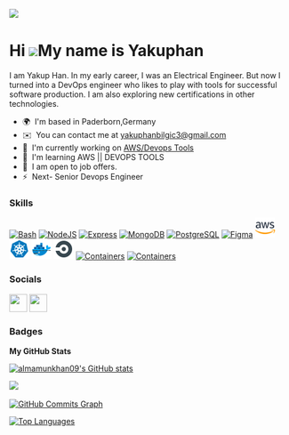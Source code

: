 ![](https://github.com/bregman-arie/devops-exercises/blob/master/images/devops_exercises.png)


Hi ![](https://user-images.githubusercontent.com/18350557/176309783-0785949b-9127-417c-8b55-ab5a4333674e.gif)My name is Yakuphan
=====================================================================================================================================



I am Yakup Han. In my early career, I was an Electrical Engineer. But now I turned into a DevOps engineer who likes to play with tools for successful software production. I am also exploring new certifications in other technologies.

* 🌍  I'm based in Paderborn,Germany
* ✉️  You can contact me at [yakuphanbilgic3@gmail.com](mailto:yakuphanbilgic3@gmail.com)
* 🚀  I'm currently working on [AWS/Devops Tools](https://github.com/Yakuphan-world/AWS-Handson)
* 🧠  I'm learning AWS || DEVOPS TOOLS
* 🤝  I am open to job offers.
* ⚡  Next- Senior Devops Engineer

### Skills


<p align="left">
<a href="https://ryanstutorials.net/bash-scripting-tutorial/bash-script.php" target="_blank" rel="noreferrer"><img src="https://github.com/bregman-arie/devops-exercises/blob/master/images/bash.png" width="36" height="36" alt="Bash" /></a>
<a href="https://aws.amazon.com/de/free/?all-free-tier.sort-by=item.additionalFields.SortRank&all-free-tier.sort-order=asc&awsf.Free%20Tier%20Types=*all&awsf.Free%20Tier%20Categories=categories%23compute&trk=d74bd377-a587-4ff8-8bce-27ce52f4b02d&sc_channel=ps&s_kwcid=AL!4422!3!590302464433!e!!g!!amazon-web-services-server&ef_id=Cj0KCQiA_P6dBhD1ARIsAAGI7HCpU-TVLwvudjZtZCsU283q3H37PrTFOEuE6L-fJnkM_Ut2dvRZKUkaAiKtEALw_wcB:G:s&s_kwcid=AL!4422!3!590302464433!e!!g!!amazon-web-services-server" target="_blank" rel="noreferrer"><img src="https://github.com/bregman-arie/devops-exercises/blob/master/images/cloud.png" width="36" height="36" alt="NodeJS" /></a>
<a href="https://de.wikipedia.org/wiki/Hardware" target="_blank" rel="noreferrer"><img src="https://github.com/bregman-arie/devops-exercises/blob/master/images/hardware.png" width="36" height="36" alt="Express" /></a>
<a href="https://www.udemy.com/certificate/UC-be74b709-d96d-4e78-bedc-c4912b4eec8c/" target="_blank" rel="noreferrer"><img src="https://github.com/bregman-arie/devops-exercises/blob/master/images/network.png" width="36" height="36" alt="MongoDB" /></a>
<a href="https://www.python.org/" target="_blank" rel="noreferrer"><img src="https://github.com/bregman-arie/devops-exercises/blob/master/images/python.png" width="36" height="36" alt="PostgreSQL" /></a>
<a href="https://git-scm.com/" target="_blank" rel="noreferrer"><img src="https://github.com/bregman-arie/devops-exercises/blob/master/images/git.png" width="36" height="36" alt="Figma" /></a>
<a href="https://aws.amazon.com/" rel="noreferrer"><img src="https://github.com/almamunkhan09/almamunkhan09/blob/main/icons8-amazon-web-services.svg" width="36" height="36" alt="Figma" /></a>
<a href="https://kubernetes.io/" rel="noreferrer"><img src="https://github.com/almamunkhan09/almamunkhan09/blob/main/icons8-kubernetes.svg" width="36" height="36" alt="K8s" /></a>
<a href="https://www.docker.com/" rel="noreferrer"><img src="https://github.com/almamunkhan09/almamunkhan09/blob/main/icons8-docker.svg" width="36" height="36" alt="Docker" /></a>
<a href="https://circleci.com/" rel="noreferrer"><img src="https://github.com/almamunkhan09/almamunkhan09/blob/main/icons8-circleci.svg" width="36" height="36" alt="CircleCI" /></a>
<a href="images/logos/circleci.png" target="_blank" rel="noreferrer"><img src="https://github.com/bregman-arie/devops-exercises/blob/master/images/containers.png" width="36" height="36" alt="Containers" /></a>
<a href="https://linuxzoo.net/" target="_blank" rel="noreferrer"><img src="https://github.com/bregman-arie/devops-exercises/blob/master/images/logos/linux.png" width="36" height="36" alt="Containers" /></a>



</p>

### Socials

<p align="left"> <a href="https://github.com/Yakuphan-world" target="_blank" rel="noreferrer"><img src="https://raw.githubusercontent.com/danielcranney/readme-generator/main/public/icons/socials/github.svg" width="32" height="32" /></a> <a href="https://www.linkedin.com/in/yakuphan-bilgic-9b8371239/" target="_blank" rel="noreferrer"><img src="https://raw.githubusercontent.com/danielcranney/readme-generator/main/public/icons/socials/linkedin.svg" width="32" height="32" /></a></p>

### Badges

<b>My GitHub Stats</b>

<a href="https://github.com/Yakuphan-world"><img src="https://github-readme-stats.vercel.app/api?username=yakuphan&show_icons=true&hide=&count_private=true&title_color=0891b2&text_color=ffffff&icon_color=0891b2&bg_color=1c1917&hide_border=true&show_icons=true" alt="almamunkhan09's GitHub stats" /></a>

<a href="https://github.com/Yakuphan-world"><img src="https://github-readme-streak-stats.herokuapp.com/?user=yakuphan&stroke=ffffff&background=1c1917&ring=0891b2&fire=0891b2&currStreakNum=ffffff&currStreakLabel=0891b2&sideNums=ffffff&sideLabels=ffffff&dates=ffffff&hide_border=true" /></a>

<a href="https://github.com/Yakuphan-world"><img src="https://activity-graph.herokuapp.com/graph?username=yakuphan&bg_color=1c1917&color=ffffff&line=0891b2&point=ffffff&area_color=1c1917&area=true&hide_border=true&custom_title=GitHub%20Commits%20Graph" alt="GitHub Commits Graph" /></a>

 <a href="https://github.com/Yakuphan-world" align="left"><img src="https://github-readme-stats.vercel.app/api/top-langs/?username=yakuphan&langs_count=10&title_color=0891b2&text_color=ffffff&icon_color=0891b2&bg_color=1c1917&hide_border=true&locale=en&custom_title=Top%20%Languages" alt="Top Languages" /></a> 



